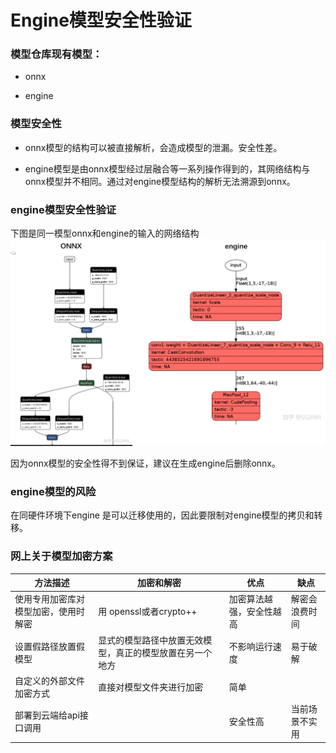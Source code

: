# Engine模型安全性验证

### 模型仓库现有模型：
 
- onnx 

- engine

### 模型安全性

- onnx模型的结构可以被直接解析，会造成模型的泄漏。安全性差。

- engine模型是由onnx模型经过层融合等一系列操作得到的，其网络结构与onnx模型并不相同。通过对engine模型结构的解析无法溯源到onnx。

### engine模型安全性验证

下图是同一模型onnx和engine的输入的网络结构
![](../s/onnxengine.png)

因为onnx模型的安全性得不到保证，建议在生成engine后删除onnx。

### engine模型的风险

在同硬件环境下engine 是可以迁移使用的，因此要限制对engine模型的拷贝和转移。



### 网上关于模型加密方案

| 方法描述                             | 加密和解密                                               | 优点                     | 缺点           |
| ------------------------------------ | -------------------------------------------------------- | ------------------------ | -------------- |
| 使用专用加密库对模型加密，使用时解密 | 用 openssl或者crypto++                                   | 加密算法越强，安全性越高 | 解密会浪费时间 |
| 设置假路径放置假模型                 | 显式的模型路径中放置无效模型，真正的模型放置在另一个地方 | 不影响运行速度           | 易于破解       |
| 自定义的外部文件加密方式             | 直接对模型文件夹进行加密                                 | 简单                     |                |
| 部署到云端给api接口调用              |                                                          | 安全性高                 | 当前场景不实用 |

